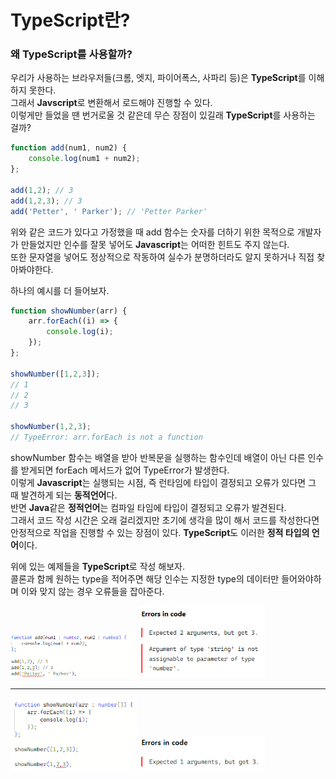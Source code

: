 TypeScript란?
=============

### 왜 TypeScript를 사용할까?
우리가 사용하는 브라우저들(크롬, 엣지, 파이어폭스, 사파리 등)은 **TypeScript**를 이해하지 못한다.   
그래서 **Javscript**로 변환해서 로드해야 진행할 수 있다.   
이렇게만 들었을 땐 번거로울 것 같은데 무슨 장점이 있길래 **TypeScript**를 사용하는 걸까?
```javascript
function add(num1, num2) {
    console.log(num1 + num2);
};

add(1,2); // 3
add(1,2,3); // 3
add('Petter', ' Parker'); // 'Petter Parker'
```
위와 같은 코드가 있다고 가정했을 때 add 함수는 숫자를 더하기 위한 목적으로 개발자가 만들었지만 인수를 잘못 넣어도 **Javascript**는 어떠한 힌트도 주지 않는다.   
또한 문자열을 넣어도 정상적으로 작동하여 실수가 분명하더라도 알지 못하거나 직접 찾아봐야한다.   
   
하나의 예시를 더 들어보자.
```javascript
function showNumber(arr) {
    arr.forEach((i) => {
        console.log(i);
    });
};

showNumber([1,2,3]); 
// 1
// 2
// 3

showNumber(1,2,3);
// TypeError: arr.forEach is not a function
```
showNumber 함수는 배열을 받아 반복문을 실행하는 함수인데 배열이 아닌 다른 인수를 받게되면 forEach 메서드가 없어 TypeError가 발생한다.   
이렇게 **Javascript**는 실행되는 시점, 즉 런타임에 타입이 결정되고 오류가 있다면 그 때 발견하게 되는 **동적언어**다.   
반면 **Java**같은 **정적언어**는 컴파일 타임에 타입이 결정되고 오류가 발견된다.   
그래서 코드 작성 시간은 오래 걸리겠지만 초기에 생각을 많이 해서 코드를 작성한다면 안정적으로 작업을 진행할 수 있는 장점이 있다.
**TypeScript**도 이러한 **정적 타입의 언어**이다.   

위에 있는 예제들을 **TypeScript**로 작성 해보자.   
콜론과 함께 원하는 type을 적어주면 해당 인수는 지정한 type의 데이터만 들어와야하며 이와 맞지 않는 경우 오류들을 잡아준다.   

<img src = "../img/typescript.1.png" width = "40%" height = "40%">

<img src = "../img/typescript.2.png" width = "40%" height = "40%">

***

<img src = "../img/typescript.3.png" width = "40%" height = "40%">

<img src = "../img/typescript.4.png" width = "40%" height = "40%">